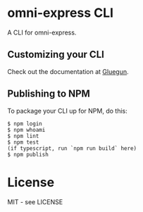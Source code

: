 # omni-express CLI

A CLI for omni-express.

## Customizing your CLI

Check out the documentation at [Gluegun](https://github.com/infinitered/gluegun/tree/master/docs).

## Publishing to NPM

To package your CLI up for NPM, do this:

```shell
$ npm login
$ npm whoami
$ npm lint
$ npm test
(if typescript, run `npm run build` here)
$ npm publish
```

# License

MIT - see LICENSE

